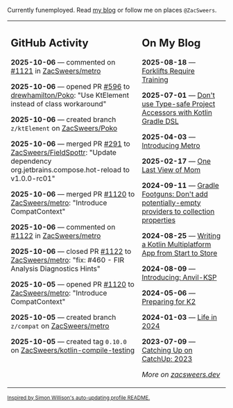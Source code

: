 Currently funemployed. Read [my blog](https://zacsweers.dev/) or follow me on places `@ZacSweers`.

<table><tr><td valign="top" width="60%">

## GitHub Activity
<!-- githubActivity starts -->
**2025-10-06** — commented on [#1121](https://github.com/ZacSweers/metro/pull/1121#issuecomment-3373217236) in [ZacSweers/metro](https://github.com/ZacSweers/metro)

**2025-10-06** — opened PR [#596](https://github.com/drewhamilton/Poko/pull/596) to [drewhamilton/Poko](https://github.com/drewhamilton/Poko): "Use KtElement instead of class workaround"

**2025-10-06** — created branch `z/ktElement` on [ZacSweers/Poko](https://github.com/ZacSweers/Poko)

**2025-10-06** — merged PR [#291](https://github.com/ZacSweers/FieldSpottr/pull/291) to [ZacSweers/FieldSpottr](https://github.com/ZacSweers/FieldSpottr): "Update dependency org.jetbrains.compose.hot-reload to v1.0.0-rc01"

**2025-10-06** — merged PR [#1120](https://github.com/ZacSweers/metro/pull/1120) to [ZacSweers/metro](https://github.com/ZacSweers/metro): "Introduce CompatContext"

**2025-10-06** — commented on [#1122](https://github.com/ZacSweers/metro/pull/1122#issuecomment-3372673397) in [ZacSweers/metro](https://github.com/ZacSweers/metro)

**2025-10-06** — closed PR [#1122](https://github.com/ZacSweers/metro/pull/1122) to [ZacSweers/metro](https://github.com/ZacSweers/metro): "fix: #460 - FIR Analysis Diagnostics Hints"

**2025-10-05** — opened PR [#1120](https://github.com/ZacSweers/metro/pull/1120) to [ZacSweers/metro](https://github.com/ZacSweers/metro): "Introduce CompatContext"

**2025-10-05** — created branch `z/compat` on [ZacSweers/metro](https://github.com/ZacSweers/metro)

**2025-10-05** — created tag `0.10.0` on [ZacSweers/kotlin-compile-testing](https://github.com/ZacSweers/kotlin-compile-testing)
<!-- githubActivity ends -->
</td><td valign="top" width="40%">

## On My Blog
<!-- blog starts -->
**2025-08-18** — [Forklifts Require Training](https://www.zacsweers.dev/forklifts-require-training/)

**2025-07-01** — [Don't use Type-safe Project Accessors with Kotlin Gradle DSL](https://www.zacsweers.dev/dont-use-type-safe-project-accessors-with-kotlin-gradle-dsl/)

**2025-04-03** — [Introducing Metro](https://www.zacsweers.dev/introducing-metro/)

**2025-02-17** — [One Last View of Mom](https://www.zacsweers.dev/one-last-view-of-mom/)

**2024-09-11** — [Gradle Footguns: Don't add potentially-empty providers to collection properties](https://www.zacsweers.dev/gradle-footgun-adding-empty-providers-to-collection-properties/)

**2024-08-25** — [Writing a Kotlin Multiplatform App from Start to Store](https://www.zacsweers.dev/writing-a-kotlin-multiplatform-app-from-start-to-store/)

**2024-08-09** — [Introducing: Anvil-KSP](https://www.zacsweers.dev/introducing-anvil-ksp/)

**2024-05-06** — [Preparing for K2](https://www.zacsweers.dev/preparing-for-k2/)

**2024-01-03** — [Life in 2024](https://www.zacsweers.dev/life-in-2024/)

**2023-07-09** — [Catching Up on CatchUp: 2023](https://www.zacsweers.dev/catching-up-on-catchup-2023/)
<!-- blog ends -->
_More on [zacsweers.dev](https://zacsweers.dev/)_
</td></tr></table>

<sub><a href="https://simonwillison.net/2020/Jul/10/self-updating-profile-readme/">Inspired by Simon Willison's auto-updating profile README.</a></sub>